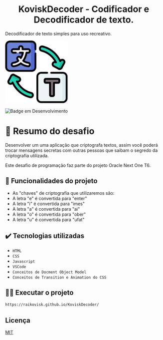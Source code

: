 <h1 align="center"> KoviskDecoder - Codificador e Decodificador de texto. </h1>

Decodificador de texto simples para uso recreativo.


<img src="https://raw.githubusercontent.com/raikovisk/KoviskDecoder/main/vecteezy_translator-icon-design_31737414.png" width="200" height="200" />

![Badge em Desenvolvimento](http://img.shields.io/static/v1?label=STATUS&message=FINALIZADO&color=GREEN&style=for-the-badge)

# 📑 Resumo do desafio
Desenvolver um uma aplicação que criptografa textos, assim você poderá trocar mensagens secretas com outras pessoas que saibam o segredo da criptografia utilizada.

Este desafio de programação faz parte do projeto Oracle Next One T6.


## 🔨 Funcionalidades do projeto

- As "chaves" de criptografia que utilizaremos são:
- A letra "e" é convertida para "enter"
- A letra "i" é convertida para "imes"
- A letra "a" é convertida para "ai"
- A letra "o" é convertida para "ober"
- A letra "u" é convertida para "ufat"


## ✔️ Tecnologias utilizadas

- ``HTML``
- ``CSS``
- ``Javascript``
- ``VSCode``
- ``Conceitos de Docment Object Model``
- ``Conceitos de Transition e Animation do CSS``


## 👨‍💻 Executar o projeto

```bash
https://raikovisk.github.io/KoviskDecoder/
```

## Licença

[MIT](https://choosealicense.com/licenses/mit/)

